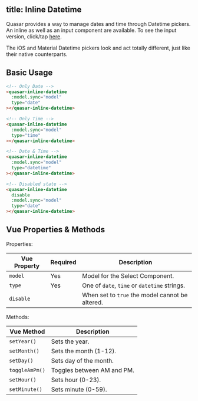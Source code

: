 title: Inline Datetime
---
Quasar provides a way to manage dates and time through Datetime pickers. An inline as well as an input component are available. To see the input version, click/tap [here](/components/datetime.html).

The iOS and Material Datetime pickers look and act totally different, just like their native counterparts.

<input type="hidden" data-fullpage-demo="form/datetime/inline">

## Basic Usage

``` html
<!-- Only Date -->
<quasar-inline-datetime
  :model.sync="model"
  type="date"
></quasar-inline-datetime>

<!-- Only Time -->
<quasar-inline-datetime
  :model.sync="model"
  type="time"
></quasar-inline-datetime>

<!-- Date & Time -->
<quasar-inline-datetime
  :model.sync="model"
  type="datetime"
></quasar-inline-datetime>

<!-- Disabled state -->
<quasar-inline-datetime
  disable
  :model.sync="model"
  type="date"
></quasar-inline-datetime>
```

## Vue Properties & Methods

Properties:

| Vue Property | Required | Description |
| --- | --- | --- |
| `model` | Yes | Model for the Select Component. |
| `type` | Yes | One of `date`, `time` or `datetime` strings. |
| `disable` | | When set to `true` the model cannot be altered. |

Methods:

| Vue Method | Description |
| --- | --- |
| `setYear()` | Sets the year. |
| `setMonth()` | Sets the month (1-12). |
| `setDay()` | Sets day of the month. |
| `toggleAmPm()` | Toggles between AM and PM. |
| `setHour()` | Sets hour (0-23). |
| `setMinute()` | Sets minute (0-59). |
